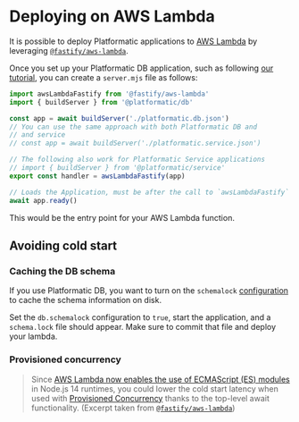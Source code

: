# Deploying on AWS Lambda

It is possible to deploy Platformatic applications to [AWS Lambda](https://aws.amazon.com/lambda/)
by leveraging [`@fastify/aws-lambda`](https://github.com/fastify/aws-lambda-fastify).

Once you set up your Platformatic DB application, such as following
[our tutorial](/getting-started/quick-start-guide.md), you can create a
`server.mjs` file as follows:

```js
import awsLambdaFastify from '@fastify/aws-lambda'
import { buildServer } from '@platformatic/db'

const app = await buildServer('./platformatic.db.json')
// You can use the same approach with both Platformatic DB and
// and service
// const app = await buildServer('./platformatic.service.json')

// The following also work for Platformatic Service applications
// import { buildServer } from '@platformatic/service'
export const handler = awsLambdaFastify(app)

// Loads the Application, must be after the call to `awsLambdaFastify`
await app.ready()
```

This would be the entry point for your AWS Lambda function.

## Avoiding cold start

### Caching the DB schema

If you use Platformatic DB, you want to turn on the `schemalock`
[configuration](/reference/db/configuration.md) to cache the schema
information on disk.

Set the `db.schemalock` configuration to `true`, start the application,
and a `schema.lock` file should appear. Make sure to commit that file and
deploy your lambda.

### Provisioned concurrency

> Since [AWS Lambda now enables the use of ECMAScript (ES) modules](https://aws.amazon.com/blogs/compute/using-node-js-es-modules-and-top-level-await-in-aws-lambda/) in Node.js 14 runtimes,
you could lower the cold start latency when used with [Provisioned Concurrency](https://aws.amazon.com/blogs/compute/new-for-aws-lambda-predictable-start-up-times-with-provisioned-concurrency/)
thanks to the top-level await functionality. (Excerpt taken from [`@fastify/aws-lambda`](https://github.com/fastify/aws-lambda-fastify#lower-cold-start-latency))
